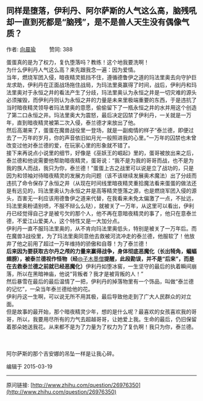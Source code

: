 ## 同样是堕落，伊利丹、阿尔萨斯的人气这么高，脑残吼却一直到死都是“脑残”，是不是兽人天生没有偶像气质？

作者: [向晨瑜](http://www.zhihu.com/people/xiang-chen-yu-15)&nbsp;&nbsp;&nbsp;&nbsp;&nbsp;&nbsp;&nbsp;&nbsp; 赞同: 388


蛋蛋真的是为了权力，复仇堕落吗？教练！这个地我要洗啊！<br>为什么伊利丹人气这么高？来先跟我念一遍：因为爱情。<br>当年，燃烧军团入侵，暗夜精灵抵挡不住，遵循德鲁伊之道的玛法里奥去向守护巨龙求助，伊利丹在正面战场拖住战局，为玛法里奥赢得了时间，战后，伊利丹和玛法里奥对于永恒之井的看法产生了分歧，玛法里奥认为永恒之井是一切灾难的源头必须摧毁，而伊利丹则认为永恒之井的力量是未来里极端重要的东西，于是违抗了当时暗夜精灵领导者玛法里奥的意愿，偷偷留下了一瓶永恒之井的水并用这个创造了第二口永恒之井。玛法里奥大为震怒，最后决定囚禁了伊利丹，一关就是一万年，直到暗夜精灵被第二次入侵，泰兰德才来放出了他。<br>然后高潮来了，蛋蛋在魔兽战役里一登场，就是一副痴情的样子“泰兰德，即便过去了一万年的岁月，你的声音依旧如月光一般照进我的心里。”一万年的囚禁也未曾改变过他对泰兰德的爱，在玩家心里的形象就不错了。<br>接下来再说点小说里的细节，好像是《巫妖王的崛起》里的，蛋哥被放出来之后，泰兰德和他说需要他帮助暗夜精灵，蛋哥说：“我不是为我的哥哥而战，也不是为我的族人而战，我只为你，泰兰德！”蛋蛋上古之战里可以说是立了战功的，只是因为和领袖对待暗夜精灵的发展方向问题（该不该继续发展奥术魔法）出了分歧而违抗了命令保存了永恒之井（从现在时间线里暗夜精灵重拾魔法看来蛋蛋的做法还是有远见的，玛法里奥认为永恒之井是高等精灵堕落之源，也是燃烧军团入侵的源头，百害无一利应该用德鲁伊之道来代替，在我看来未免太偏激了一点，不扯远，玛法里奥粉请别喷，不服不辩么么哒），就被关了一万年，从这里可以看出，伊利丹已经觉得自己才是被亏欠的那个人，他不再在意暗夜精灵的事了，他只在意泰兰德，不爱江山爱美人，这个特性又是一大加分点。<br>伊利丹一直不服玛法里奥的，从不肯向玛法里奥低头，特别是被关了一万年后。而在魔兽3战役里，为了玛法里奥同意他去救被河流冲走的泰兰德，他服软了！他放弃了他之前用了超过一万年维持的骄傲和自尊！为了泰兰德！<br><b>后来因为要获取古尔丹之颅的力量来赢得战争，身体彻底恶魔化（长出犄角，蝙蝠翅膀），被泰兰德视作怪物（经</b><a href="http://www.zhihu.com/people/8e40206ea0551a0c7cc10c78c2ad8874" data-hash="8e40206ea0551a0c7cc10c78c2ad8874" class="member_mention" data-tip="p$b$8e40206ea0551a0c7cc10c78c2ad8874">@子木墨僧</a><b>提醒，此段勘误，并不是“后来”，而是在去救泰兰德之前就已经恶魔化）</b>伊利丹如堕冰窖，一生坚守的最后的执着瞬间崩落，所以在黑暗神庙，他说“背叛者？我才是被背叛的人！”<br>然后暴雪在最后的最后温情了一把，伊利丹的掉落物里有一个饰品，叫做“泰兰德的记忆”，一朵当年泰兰德给他的花。<br>伊利丹这一生啊，可以说无所不用其极，最后导致他走到了广大人民群众的对立面。<br>但是故事的最开始，那个暗夜精灵少年，想的是什么呢？最喜欢的女孩喜欢我的哥哥，所以，我要用尽所有的力气去超越哥哥，让她爱上我。生命的最后，仍旧保留着那朵她送我花。从来都不是为了力量为了权力为了复仇啊！我只为你，泰兰德。<br><br><br><br>阿尔萨斯的那个吉安娜的吊坠一样是让我心碎。



编辑于 2015-03-19



---
原问链接: [http://www.zhihu.com/question/26976350](http://www.zhihu.com/question/26976350)